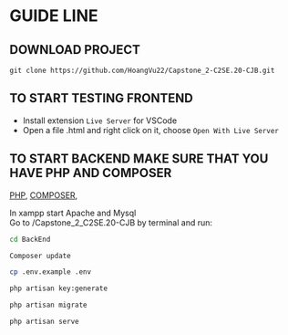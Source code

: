 # GUIDE LINE

## DOWNLOAD PROJECT
`
    git clone https://github.com/HoangVu22/Capstone_2-C2SE.20-CJB.git
`

## TO START TESTING FRONTEND

- Install extension `Live Server` for VSCode
- Open a file .html and right click on it, choose `Open With Live Server`

## TO START BACKEND MAKE SURE THAT YOU HAVE PHP AND COMPOSER
<a href="https://www.apachefriends.org/download_success.html">PHP</a>, 
<a href="https://getcomposer.org/">COMPOSER</a>, 

In xampp start Apache and Mysql <br>
Go to /Capstone_2_C2SE.20-CJB by terminal and run:

```bash
cd BackEnd
```

```bash
Composer update
```

```bash
cp .env.example .env
```

```bash
php artisan key:generate
```

```bash
php artisan migrate
```

```bash
php artisan serve
```
